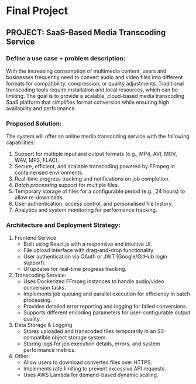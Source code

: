 # Final Project

## PROJECT: SaaS-Based Media Transcoding Service
### Define a use case + problem description:
With the increasing consumption of multimedia content, users and businesses frequently need to convert audio and video files into different formats for compatibility, compression, or quality adjustments. Traditional transcoding tools require installation and local resources, which can be limiting. The goal is to provide a scalable, cloud-based media transcoding SaaS platform that simplifies format conversion while ensuring high availability and performance.

### Proposed Solution:
The system will offer an online media transcoding service with the following capabilities:
1. Support for multiple input and output formats (e.g., MP4, AVI, MOV, WAV, MP3, FLAC).
2. Secure, efficient, and scalable transcoding powered by FFmpeg in containerised environments.
3. Real-time progress tracking and notifications on job completion.
4. *Batch processing* support for multiple files.
5. Temporary storage of files for a configurable period (e.g., 24 hours) to allow re-downloads.
6. User authentication, access control, and personalised file history.
7. Analytics and system monitoring for performance tracking.

### Architecture and Deployment Strategy:
1. Frontend Service
    - Built using React.js with a responsive and intuitive UI.
    - File upload interface with drag-and-drop functionality.
    - User authentication via OAuth or JWT (Google/GitHub login support).
    - UI updates for real-time progress tracking.
2. Transcoding Service:
    - Uses Dockerized FFmpeg instances to handle audio/video conversion tasks.
    - Implements job queuing and parallel execution for efficiency in batch processing.
    - Provides detailed error reporting and logging for failed conversions.
    - Supports different encoding parameters for user-configurable output quality.
3. Data Storage & Logging
    - Stores uploaded and transcoded files temporarily in an S3-compatible object storage system.
    - Storing logs for job execution details, errors, and system performance metrics.
4. Other:
    - Allow users to download converted files over HTTPS.
    - Implements rate limiting to prevent excessive API requests.
    - Uses AWS Lambda for demand-based dynamic scaling.
